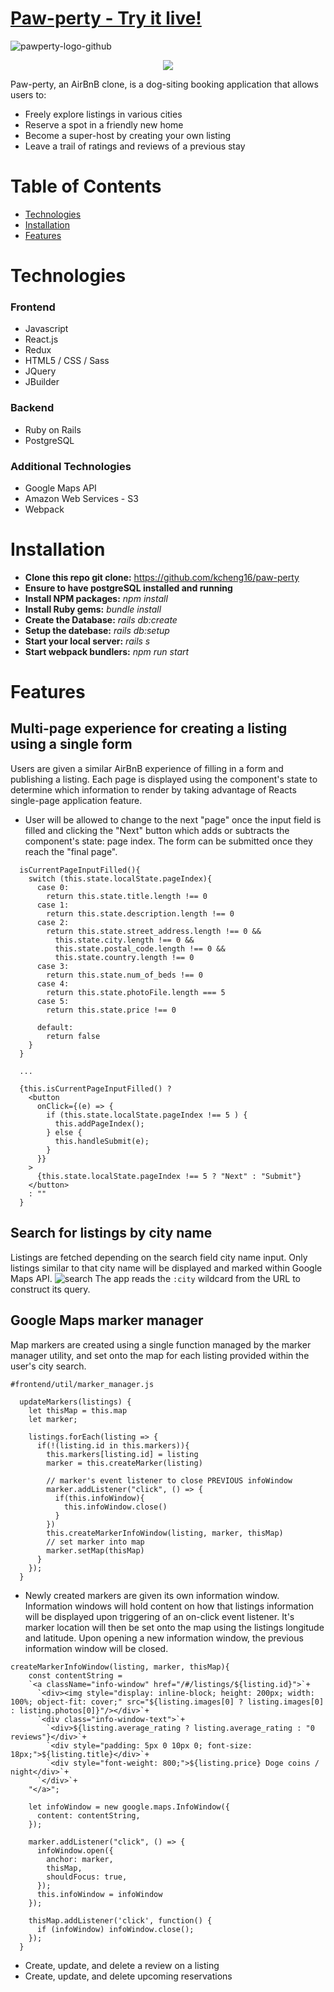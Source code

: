 # [Paw-perty - Try it live!](http://paw-perty.herokuapp.com/)
![pawperty-logo-github](https://user-images.githubusercontent.com/88124383/148818540-49e0350b-1158-4501-bdcf-2ab00569bb94.png)
<p align="center">
  <img src="https://github.com/kcheng16/paw-perty/blob/main/app/assets/images/splash.gif">
</p>

Paw-perty, an AirBnB clone, is a dog-siting booking application that allows users to:
* Freely explore listings in various cities
* Reserve a spot in a friendly new home
* Become a super-host by creating your own listing
* Leave a trail of ratings and reviews of a previous stay

# Table of Contents
* [Technologies](#technologies)
* [Installation](#installation)
* [Features](#features)

# Technologies
### Frontend
* Javascript
* React.js
* Redux
* HTML5 / CSS / Sass
* JQuery
* JBuilder

### Backend
* Ruby on Rails
* PostgreSQL

### Additional Technologies
* Google Maps API
* Amazon Web Services - S3
* Webpack

# Installation
* **Clone this repo git clone:** https://github.com/kcheng16/paw-perty
* **Ensure to have postgreSQL installed and running**
* **Install NPM packages:** *npm install*
* **Install Ruby gems:** *bundle install*
* **Create the Database:** *rails db:create*
* **Setup the datebase:** *rails db:setup*
* **Start your local server:** *rails s*
* **Start webpack bundlers:** *npm run start*

# Features
## Multi-page experience for creating a listing using a single form
Users are given a similar AirBnB experience of filling in a form and publishing a listing. Each page is displayed using the component's state to determine which information to render by taking advantage of Reacts single-page application feature. 

* User will be allowed to change to the next "page" once the input field is filled and clicking the "Next" button which adds or subtracts the component's state: page index. The form can be submitted once they reach the "final page".

```  
  isCurrentPageInputFilled(){
    switch (this.state.localState.pageIndex){
      case 0:
        return this.state.title.length !== 0
      case 1:
        return this.state.description.length !== 0
      case 2:
        return this.state.street_address.length !== 0 &&
          this.state.city.length !== 0 &&
          this.state.postal_code.length !== 0 &&
          this.state.country.length !== 0
      case 3:
        return this.state.num_of_beds !== 0
      case 4:
        return this.state.photoFile.length === 5
      case 5:
        return this.state.price !== 0
      
      default: 
        return false
    }
  }
  
  ...
  
  {this.isCurrentPageInputFilled() ? 
    <button 
      onClick={(e) => {
        if (this.state.localState.pageIndex !== 5 ) {
          this.addPageIndex();
        } else {
          this.handleSubmit(e);
        }
      }}
    >
      {this.state.localState.pageIndex !== 5 ? "Next" : "Submit"}
    </button>
    : ""
  } 
  ```
## Search for listings by city name
Listings are fetched depending on the search field city name input. Only listings similar to that city name will be displayed and marked within Google Maps API.
![search](https://github.com/kcheng16/paw-perty/blob/main/app/assets/images/search.gif)
The app reads the `:city` wildcard from the URL to construct its query. 

## Google Maps marker manager
Map markers are created using a single function managed by the marker manager utility, and set onto the map for each listing provided within the user's city search. 
```
#frontend/util/marker_manager.js

  updateMarkers(listings) {
    let thisMap = this.map
    let marker;

    listings.forEach(listing => {
      if(!(listing.id in this.markers)){
        this.markers[listing.id] = listing
        marker = this.createMarker(listing)

        // marker's event listener to close PREVIOUS infoWindow
        marker.addListener("click", () => {
          if(this.infoWindow){
            this.infoWindow.close()
          }
        })
        this.createMarkerInfoWindow(listing, marker, thisMap)
        // set marker into map
        marker.setMap(thisMap)
      }
    });
  }
 ```
* Newly created markers are given its own information window. Information windows will hold content on how that listings information will be displayed upon triggering of an on-click event listener. It's marker location will then be set onto the map using the listings longitude and latitude. Upon opening a new information window, the previous information window will be closed.
```
createMarkerInfoWindow(listing, marker, thisMap){
    const contentString =
    `<a className="info-window" href="/#/listings/${listing.id}">`+
      `<div><img style="display: inline-block; height: 200px; width: 100%; object-fit: cover;" src="${listing.images[0] ? listing.images[0] : listing.photos[0]}"/></div>`+
      `<div class="info-window-text">`+
        `<div>${listing.average_rating ? listing.average_rating : "0 reviews"}</div>`+
        `<div style="padding: 5px 0 10px 0; font-size: 18px;">${listing.title}</div>`+
        `<div style="font-weight: 800;">${listing.price} Doge coins / night</div>`+
      `</div>`+
    "</a>";
      
    let infoWindow = new google.maps.InfoWindow({
      content: contentString,
    });

    marker.addListener("click", () => {
      infoWindow.open({
        anchor: marker,
        thisMap,
        shouldFocus: true,
      });
      this.infoWindow = infoWindow
    });

    thisMap.addListener('click', function() {
      if (infoWindow) infoWindow.close();
    });
  }
```


* Create, update, and delete a review on a listing
* Create, update, and delete upcoming reservations 
